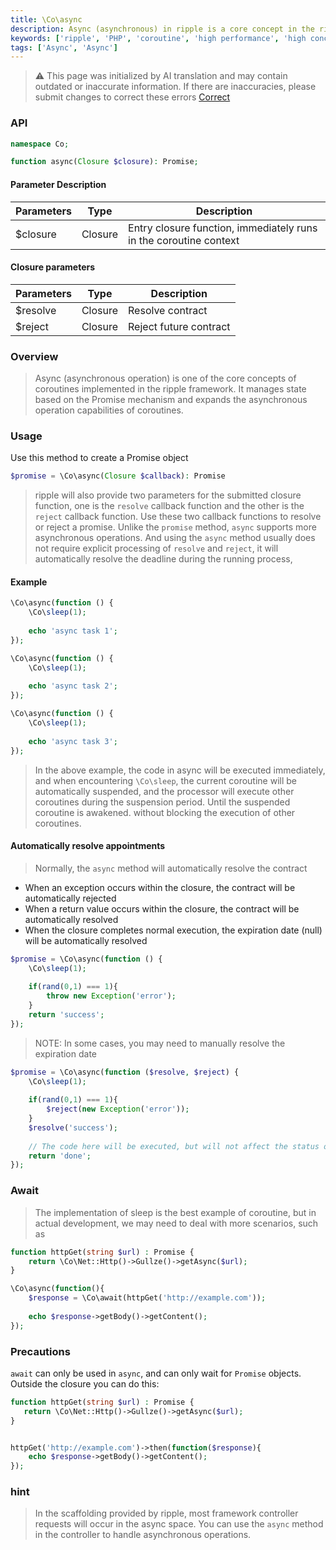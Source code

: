 ```yaml
---
title: \Co\async
description: Async (asynchronous) in ripple is a core concept in the ripple framework and is used to handle asynchronous operations. Async objects represent the final completion or failure of an asynchronous operation, as well as its result value.
keywords: ['ripple', 'PHP', 'coroutine', 'high performance', 'high concurrency', 'asynchronous', 'Async']
tags: ['Async', 'Async']
---
```


> ⚠️ This page was initialized by AI translation and may contain outdated or inaccurate information. If there are
> inaccuracies, please submit changes to correct these errors [Correct](https://github.com/cloudtay/ripple-documents)

### API

```php
namespace Co;

function async(Closure $closure): Promise;
```

#### Parameter Description

| Parameters | Type    | Description                                                       |
|------------|---------|-------------------------------------------------------------------|
| $closure   | Closure | Entry closure function, immediately runs in the coroutine context |

#### Closure parameters

| Parameters | Type    | Description            |
|------------|---------|------------------------|
| $resolve   | Closure | Resolve contract       |
| $reject    | Closure | Reject future contract |

### Overview

> Async (asynchronous operation) is one of the core concepts of coroutines implemented in the ripple framework. It
> manages state based on the Promise mechanism and expands the asynchronous operation capabilities of coroutines.

### Usage

Use this method to create a Promise object

```php
$promise = \Co\async(Closure $callback): Promise
```

> ripple will also provide two parameters for the submitted closure function, one is the `resolve` callback function
> and the other is the `reject` callback function.
> Use these two callback functions to resolve or reject a promise. Unlike the `promise` method, `async` supports more
> asynchronous operations.
> And using the `async` method usually does not require explicit processing of `resolve` and `reject`, it will
> automatically resolve the deadline during the running process,

#### Example

```php
\Co\async(function () {
    \Co\sleep(1);
    
    echo 'async task 1';
});

\Co\async(function () {
    \Co\sleep(1);
    
    echo 'async task 2';
});

\Co\async(function () {
    \Co\sleep(1);
    
    echo 'async task 3';
});
```

> In the above example, the code in async will be executed immediately, and when encountering `\Co\sleep`, the current
> coroutine will be automatically suspended, and the processor will execute other coroutines during the suspension
> period.
> Until the suspended coroutine is awakened. without blocking the execution of other coroutines.

#### Automatically resolve appointments

> Normally, the `async` method will automatically resolve the contract

- When an exception occurs within the closure, the contract will be automatically rejected
- When a return value occurs within the closure, the contract will be automatically resolved
- When the closure completes normal execution, the expiration date (null) will be automatically resolved

```php
$promise = \Co\async(function () {
    \Co\sleep(1);
    
    if(rand(0,1) === 1){
        throw new Exception('error');
    }
    return 'success';
});
```

> NOTE: In some cases, you may need to manually resolve the expiration date

```php
$promise = \Co\async(function ($resolve, $reject) {
    \Co\sleep(1);
    
    if(rand(0,1) === 1){
        $reject(new Exception('error'));
    }
    $resolve('success');
    
    // The code here will be executed, but will not affect the status of the contract.
    return 'done';
});
```

### Await

> The implementation of sleep is the best example of coroutine, but in actual development, we may need to deal with more
> scenarios, such as

```php
function httpGet(string $url) : Promise {
    return \Co\Net::Http()->Gullze()->getAsync($url);
}

\Co\async(function(){
    $response = \Co\await(httpGet('http://example.com'));
    
    echo $response->getBody()->getContent();
});
```

### Precautions

`await` can only be used in `async`, and can only wait for `Promise` objects. Outside the closure you can do this:

```php
function httpGet(string $url) : Promise {
   return \Co\Net::Http()->Gullze()->getAsync($url);
}


httpGet('http://example.com')->then(function($response){
    echo $response->getBody()->getContent();
});
```

### hint

> In the scaffolding provided by ripple, most framework controller requests will occur in the async space. You can use
> the `async` method in the controller to handle asynchronous operations.
